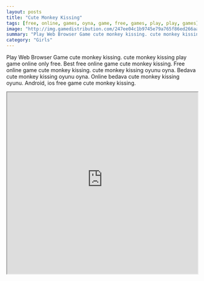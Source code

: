 ```yaml
---
layout: posts
title: "Cute Monkey Kissing"
tags: [free, online, games, oyna, game, free, games, play, play, games]
image: "http://img.gamedistribution.com/247ee04c1b9745e79a765f86ed266aa1.jpg"
summary: "Play Web Browser Game cute monkey kissing. cute monkey kissing play game online only free. Best free online game cute monkey kissing. Free online game cute monkey kissing. cute monkey kissing oyunu oyna. Bedava cute monkey kissing oyunu oyna. Online bedava cute monkey kissing oyunu. Android, ios free game cute monkey kissing."
category: "Girls"
---
```


Play Web Browser Game cute monkey kissing. cute monkey kissing play game online only free. Best free online game cute monkey kissing. Free online game cute monkey kissing. cute monkey kissing oyunu oyna. Bedava cute monkey kissing oyunu oyna. Online bedava cute monkey kissing oyunu. Android, ios free game cute monkey kissing.

<iframe width="100%" height="480px;" src="http://flash.gamedistribution.com?game=247ee04c1b9745e79a765f86ed266aa1"></iframe>